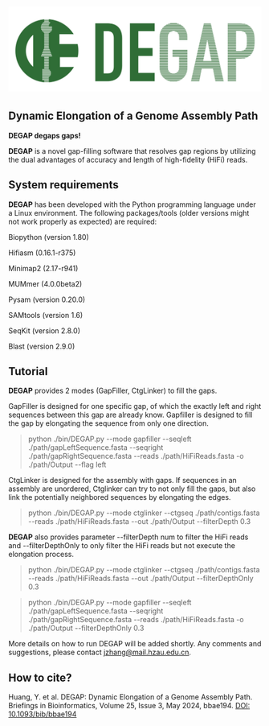 ﻿# ![DEGAP](DEGAP.png)
## Dynamic Elongation of a Genome Assembly Path

**DEGAP degaps gaps!**

**DEGAP** is a novel gap-filling software that resolves gap regions by utilizing the dual advantages of accuracy and length of high-fidelity (HiFi) reads.

## System requirements

**DEGAP** has been developed with the Python programming language under a Linux environment. The following packages/tools (older versions might not work properly as expected) are required:

Biopython (version 1.80)

Hifiasm (0.16.1-r375)

Minimap2 (2.17-r941)

MUMmer (4.0.0beta2)

Pysam (version 0.20.0)

SAMtools (version 1.6)

SeqKit (version 2.8.0)

Blast (version 2.9.0)

## Tutorial

**DEGAP** provides 2 modes (GapFiller, CtgLinker) to fill the gaps.

GapFiller is designed for one specific gap, of which the exactly left and right sequences between this gap are already know. Gapfiller is designed to fill the gap by elongating the sequence from only one direction.

> python ./bin/DEGAP.py --mode gapfiller --seqleft ./path/gapLeftSequence.fasta --seqright ./path/gapRightSequence.fasta --reads ./path/HiFiReads.fasta -o ./path/Output --flag left

CtgLinker is designed for the assembly with gaps. If sequences in an assembly are unordered, Ctglinker can try to not only fill the gaps, but also link the potentially neighbored sequences by elongating the edges.

> python ./bin/DEGAP.py --mode ctglinker --ctgseq ./path/contigs.fasta --reads ./path/HiFiReads.fasta --out ./path/Output --filterDepth 0.3

**DEGAP** also provides parameter --filterDepth num to filter the HiFi reads and --filterDepthOnly to only filter the HiFi reads but not execute the elongation process.

> python ./bin/DEGAP.py --mode ctglinker --ctgseq ./path/contigs.fasta --reads ./path/HiFiReads.fasta --out ./path/Output --filterDepthOnly 0.3

> python ./bin/DEGAP.py --mode gapfiller --seqleft ./path/gapLeftSequence.fasta --seqright ./path/gapRightSequence.fasta --reads ./path/HiFiReads.fasta -o ./path/Output --filterDepthOnly 0.3

More details on how to run DEGAP will be added shortly. Any comments and suggestions, please contact <jzhang@mail.hzau.edu.cn>.

## How to cite?

Huang, Y. et al. DEGAP: Dynamic Elongation of a Genome Assembly Path. Briefings in Bioinformatics, Volume 25, Issue 3, May 2024, bbae194. [DOI: 10.1093/bib/bbae194](https://doi.org/10.1093/bib/bbae194)
